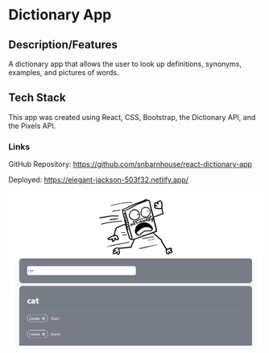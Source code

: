 # Dictionary App

## Description/Features

A dictionary app that allows the user to look up definitions, synonyms, examples, and pictures of words.

## Tech Stack

This app was created using React, CSS, Bootstrap, the Dictionary API, and the Pixels API.

### Links


GitHub Repository: https://github.com/snbarnhouse/react-dictionary-app 

Deployed: https://elegant-jackson-503f32.netlify.app/

![Dictionary App](/src/screenshot-dic.png?raw=true "Dicationary App")